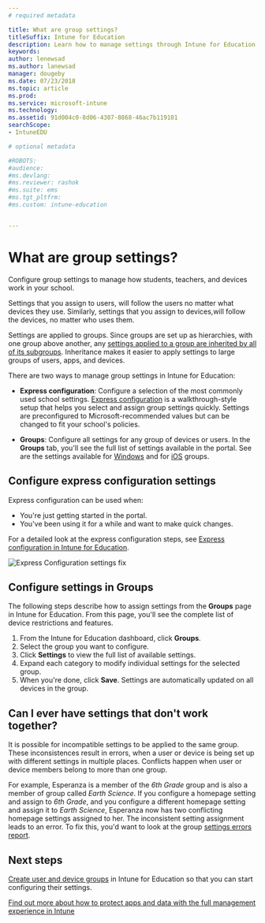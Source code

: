 ```yaml
---
# required metadata

title: What are group settings?
titleSuffix: Intune for Education
description: Learn how to manage settings through Intune for Education policies.
keywords:
author: lenewsad
ms.author: lanewsad
manager: dougeby
ms.date: 07/23/2018
ms.topic: article
ms.prod:
ms.service: microsoft-intune
ms.technology:
ms.assetid: 91d004c0-8d06-4307-8868-46ac7b119101
searchScope:
- IntuneEDU

# optional metadata

#ROBOTS:
#audience:
#ms.devlang:
#ms.reviewer: rashok
#ms.suite: ems
#ms.tgt_pltfrm:
#ms.custom: intune-education


---
```


# What are group settings?

Configure group settings to manage how students, teachers, and devices work in your school.

Settings that you assign to users, will follow the users no matter what devices they use. Similarly, settings that you assign to devices,will follow the devices, no matter who uses them.

Settings are applied to groups. Since groups are set up as hierarchies, with one group above another, any [settings applied to a group are inherited by all of its subgroups](settings-inheritance.md). Inheritance makes it easier to apply settings to large groups of users, apps, and devices.  

There are two ways to manage group settings in Intune for Education:  

* __Express configuration__: Configure a selection of the most commonly used school settings. [Express configuration](Express-configuration-intune-edu.md) is a walkthrough-style setup that helps you select and assign group settings quickly. Settings are preconfigured to Microsoft-recommended values but can be changed to fit your school's policies. 

* __Groups__: Configure all settings for any group of devices or users. In the **Groups** tab, you'll see the full list of settings available in the portal. See are the settings available for [Windows](all-edu-settings-windows.md) and for [iOS](all-edu-settings-ios.md) groups.  

## Configure express configuration settings  

Express configuration can be used when:
* You're just getting started in the portal.
* You've been using it for a while and want to make quick changes.   

For a detailed look at the express configuration steps, see [Express configuration in Intune for Education](Express-configuration-intune-edu.md).

  ![Express Configuration settings fix](./media/express-config-006-choose-settings.png)  

## Configure settings in Groups

The following steps describe how to assign settings from the **Groups** page in Intune for Education. From this page, you'll see the complete list of device restrictions and features.  
1. From the Intune for Education dashboard, click **Groups**.
2. Select the group you want to configure.
3. Click **Settings** to view the full list of available settings.
4. Expand each category to modify individual settings for the selected group.
5. When you're done, click **Save**. Settings are automatically updated on all devices in the group.  

## Can I ever have settings that don't work together?

It is possible for incompatible settings to be applied to the same group. These inconsistences result in errors, when a user or device is being set up with different settings in multiple places. Conflicts happen when user or device members belong to more than one group.

For example, Esperanza is a member of the *6th Grade* group and is also a member of group called *Earth Science*. If you configure a homepage setting and assign to *6th Grade*, and you configure a different homepage setting and assign it to *Earth Science*, Esperanza now has two conflicting homepage settings assigned to her. The inconsistent setting assignment leads to an error. To fix this, you'd want to look at the group [settings errors report](what-are-reports.md).  

## Next steps
[Create user and device groups](what-are-groups.md) in Intune for Education so that you can start configuring their settings.  

[Find out more about how to protect apps and data with the full management experience in Intune](https://docs.microsoft.com/mem/intune/fundamentals/what-is-intune)
